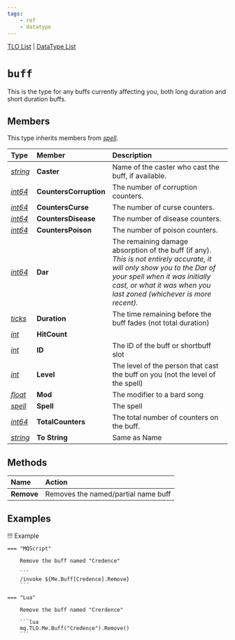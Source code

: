 ```yaml
---
tags:
    - ref
    - datatype
---
```

[TLO List](../top-level-objects/tlo-list.md) | [DataType List](../data-types/datatype-list.md)
# `buff`

This is the type for any buffs currently affecting you, both long duration and short duration buffs.

## Members

This type inherits members from [_spell_](datatype-spell.md).

| **Type** | **Member** | **Description** |
| :--- | :--- | :--- |
| [_string_](datatype-string.md) | **Caster** | Name of the caster who cast the buff, if available. |
| [_int64_](datatype-int64.md) | **CountersCorruption** | The number of corruption counters. |
| [_int64_](datatype-int64.md) | **CountersCurse** | The number of curse counters. |
| [_int64_](datatype-int64.md) | **CountersDisease** | The number of disease counters. |
| [_int64_](datatype-int64.md) | **CountersPoison** | The number of poison counters. |
| [_int64_](datatype-int64.md) | **Dar** | The remaining damage absorption of the buff (if any). _This is not entirely accurate, it will only show you to the Dar of your spell when it was initially cast, or what it was when you last zoned (whichever is more recent)._ |
| [_ticks_](datatype-ticks.md) | **Duration** | The time remaining before the buff fades (not total duration) |
| [_int_](datatype-int.md) | **HitCount** | |
| [_int_](datatype-int.md) | **ID** | The ID of the buff or shortbuff slot |
| [_int_](datatype-int.md) | **Level** | The level of the person that cast the buff on you (not the level of the spell) |
| [_float_](datatype-float.md) | **Mod** | The modifier to a bard song |
| [_spell_](datatype-spell.md) | **Spell** | The spell |
| [_int64_](datatype-int64.md) | **TotalCounters** | The total number of counters on the buff. |
| [_string_](datatype-string.md) | **To String** | Same as Name |

## Methods

| Name | Action |
| :--- | :--- |
| **Remove** | Removes the named/partial name buff |

## Examples

!!! Example

    === "MQScript"

        Remove the buff named "Credence"

        ```
        /invoke ${Me.Buff[Credence].Remove}
        ```
    
    === "Lua"

        Remove the buff named "Crerdence"

        ```lua
        mq.TLO.Me.Buff("Credence").Remove()
        ```

